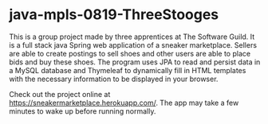 # java-mpls-0819-ThreeStooges

This is a group project made by three apprentices at The Software Guild. It is a full stack java Spring web application of a sneaker marketplace. Sellers are able to create postings to sell shoes and other users are able to place bids and buy these shoes. The program uses JPA to read and persist data in a MySQL database and Thymeleaf to dynamically fill in HTML templates with the necessary information to be displayed in your browser.

Check out the project online at https://sneakermarketplace.herokuapp.com/. The app may take a few minutes to wake up before running normally.
